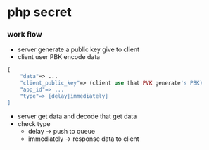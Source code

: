 php secret
====================

### work flow

* server generate a public key give to client
* client user PBK encode data
```php
[
    "data"=> ...
    "client_public_key"=> (client use that PVK generate's PBK)
    "app_id"=> ...
    "type"=> [delay|immediately]
]
```

* server get data and decode that get data
* check type
    * delay -> push to queue
    * immediately -> response data to client
